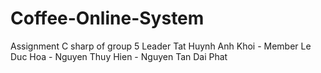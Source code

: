 # Coffee-Online-System
Assignment C sharp of group 5
Leader Tat Huynh Anh Khoi - Member Le Duc Hoa - Nguyen Thuy Hien - Nguyen Tan Dai Phat
